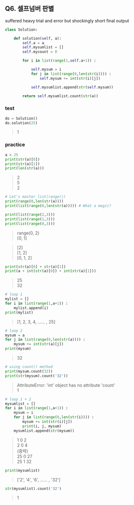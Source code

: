 ## Q6. 셀프넘버 판별 

suffered heavy trial and error but shockingly short final output
```Python
class Solution:

    def solution(self, a):
        self.a = a
        self.mysumlist = []
        self.mycount = 0

        for i in list(range(1,self.a+1)) :

            self.mysum = i
            for j in list(range(0,len(str(i)))) :
                self.mysum += int(str(i)[j])

            self.mysumlist.append(str(self.mysum))

        return self.mysumlist.count(str(a))
```

### test
```Python
do = Solution()
do.solution(25)
```
> 1

### practice
```Python
a = 25
print(str(a)[0])
print(str(a)[1])
print(len(str(a)))
```
> 2  
  5  
  2
  
```Python
# Let's master list(range())
print(range(0,len(str(a))))
print(list(range(0,len(str(a))))) # What a magic?

print(list(range(2,3)))
print(list(range(1,3)))
print(list(range(0,3)))
```
> range(0, 2)  
  [0, 1]  

> [2]  
  [1, 2]  
  [0, 1, 2]

```Python
print(str(a)[0] + str(a)[1])
print(a + int(str(a)[0]) + int(str(a)[1]))
```
> 25  
  32

```Python
# loop 1
mylist = []
for i in list(range(1,a+1)) :
    mylist.append(i)
print(mylist)
```
>  [1, 2, 3, 4, …… , 25]

```Python
# loop 2
mysum = a
for j in list(range(0,len(str(a)))) :
    mysum += int(str(a)[j])
print(mysum)
```
> 32

```Python
# using count() method
print(mysum.count(32))
print(str(mysum).count('32'))
```
> AttributeError: 'int' object has no attribute 'count'  
  1

```Python
# loop 1 + 2
mysumlist = []
for i in list(range(1,a+1)) :
    mysum = i
    for j in list(range(0,len(str(i)))) :
        mysum += int(str(i)[j])
        print(i, j, mysum)
    mysumlist.append(str(mysum))
```
> 1 0 2  
  2 0 4  
  (중략)  
  25 0 27  
  25 1 32

```Python
print(mysumlist)
```
> ['2', '4', '6', …… , '32']

```Python
str(mysumlist).count('32')
```
> 1
